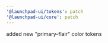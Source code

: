 ```yaml
---
'@launchpad-ui/tokens': patch
'@launchpad-ui/core': patch
---
```


added new "primary-flair" color tokens
